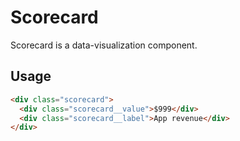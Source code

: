 # Scorecard

Scorecard is a data-visualization component.

## Usage

```html
<div class="scorecard">
  <div class="scorecard__value">$999</div>
  <div class="scorecard__label">App revenue</div>
</div>
```
